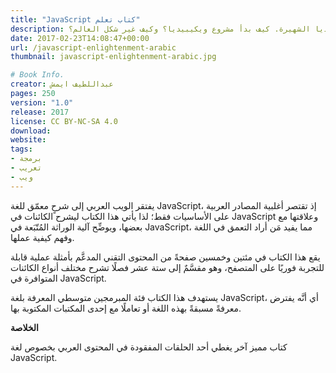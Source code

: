 ```yaml
---
title: "JavaScript كتاب تعلم"
description: حكاية ويكيبيديا هو كتاب إلكتروني حر ومجاني أيضاً، يتحدث عن موسوعة ويكيبيديا الشهيرة. كيف بدأ مشروع ويكيبيديا؟ وكيف غير شكل العالم؟
date: 2017-02-23T14:08:47+00:00
url: /javascript-enlightenment-arabic
thumbnail: javascript-enlightenment-arabic.jpg

# Book Info.
creator: عبداللطيف ايمش
pages: 250
version: "1.0"
release: 2017
license: CC BY-NC-SA 4.0
download:
website:
tags:
- برمجة
- تعريب
- ويب
---
```


يفتقر الويب العربي إلى شرحٍ معمّق للغة JavaScript، إذ تقتصر أغلبية المصادر العربية على الأساسيات فقط؛ لذا يأتي هذا الكتاب ليشرح الكائنات في JavaScript وعلاقتها مع بعضها، ويوضِّح آلية الوراثة المُتّبَعة في JavaScript، مما يفيد مَن أراد التعمق في اللغة وفهم كيفية عملها.

يقع هذا الكتاب في مئتين وخمسين صفحةً من المحتوى التقني المدعَّم بأمثلة عملية قابلة للتجربة فوريًا على المتصفح، وهو مقسَّمٌ إلى ستة عشر فصلًا تشرح مختلف أنواع الكائنات المتوافرة في JavaScript.

يستهدف هذا الكتاب فئة المبرمجين متوسطي المعرفة بلغة JavaScript، أي أنَّه يفترض معرفةً مسبقةً بهذه اللغة أو تعاملًا مع إحدى المكتبات المكتوبة بها.

**الخلاصة**

كتاب مميز آخر يغطي أحد الحلقات المفقودة في المحتوى العربي بخصوص لغة JavaScript.
